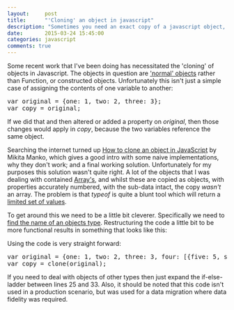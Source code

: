 ```yaml
---
layout: 	post
title:  	"'Cloning' an object in javascript"
description: "Sometimes you need an exact copy of a javascript object, here is one way to do that."
date:   	2015-03-24 15:45:00
categories: javascript
comments: true
---
```

Some recent work that I've been doing has necessitated the 'cloning' of objects in Javascript. The objects in question are ['normal' objects][javascript-object-types-mdn] rather than Function, or constructed objects. Unfortunately this isn't just a simple case of assigning the contents of one variable to another:

<pre>var original = {one: 1, two: 2, three: 3};
var copy = original;</pre>

If we did that and then altered or added a property on _original_, then those changes would apply in _copy_, because the two variables reference the same object.

Searching the internet turned up [How to clone an object in JavaScript][clone-object-mikita-manko] by Mikita Manko, which gives a good intro with some naive implementations, why they don't work; and a final working solution. Unfortunately for my purposes this solution wasn't quite right. A lot of the objects that I was dealing with contained [Array's][mdn-array], and whilst these are copied as objects, with properties accurately numbered, with the sub-data intact, the copy _wasn't_ an array. The problem is that _typeof_ is quite a blunt tool which will return a [limited set of values][mdn-typeof].

To get around this we need to be a little bit cleverer. Specifically we need to [find the name of an objects type][stackoverflow-type-name]. Restructuring the code a little bit to be more functional results in something that looks like this:

<script src="https://gist.github.com/steve-codemunkies/78391c10d7b126d76b85.js"></script>

Using the code is very straight forward:

<pre>var original = {one: 1, two: 2, three: 3, four: [{five: 5, six: 6}]};
var copy = clone(original);</pre>

If you need to deal with objects of other types then just expand the if-else-ladder between lines 25 and 33. Also, it should be noted that this code isn't used in a production scenario, but was used for a data migration where data fidelity was required.

[javascript-object-types-mdn]:  https://developer.mozilla.org/en-US/docs/Web/JavaScript/Data_structures#.22Normal.22_objects.2C_and_functions
[clone-object-mikita-manko]:    http://www.mikitamanko.com/blog/2013/05/12/how-to-clone-an-object-in-javascript/
[mdn-array]:                    https://developer.mozilla.org/en-US/docs/Web/JavaScript/Reference/Global_Objects/Array
[mdn-typeof]:                   https://developer.mozilla.org/en-US/docs/Web/JavaScript/Reference/Operators/typeof
[stackoverflow-type-name]:      http://stackoverflow.com/a/332429/747649
